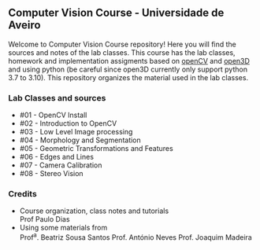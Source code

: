 ## Computer Vision Course - Universidade de Aveiro

Welcome to Computer Vision Course repository! Here you will find the sources and notes of the lab classes. This course has the lab classes, homework and implementation assigments based on [openCV](https://opencv.org/) and [open3D](http://www.open3d.org/docs/release/#) and using python (be careful since open3D currently only support python 3.7 to 3.10). This  repository organizes the material used in the lab classes. 

### Lab Classes and sources   
* #01 - OpenCV Install
* #02 - Introduction to OpenCV
* #03 - Low Level Image processing
* #04 - Morphology and Segmentation
* #05 - Geometric Transformations and Features
* #06 - Edges and Lines
* #07 - Camera Calibration
* #08 - Stereo Vision


### Credits
* Course organization, class notes and tutorials  
Prof Paulo Dias  
* Using some materials from\
Prof<sup>a</sup>. Beatriz Sousa Santos 
Prof. António Neves 
Prof. Joaquim Madeira

